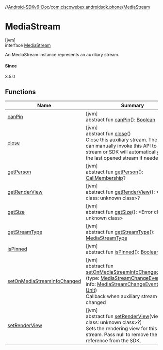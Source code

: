 //[Android-SDKv6-Doc](../../../index.md)/[com.ciscowebex.androidsdk.phone](../index.md)/[MediaStream](index.md)

# MediaStream

[jvm]\
interface [MediaStream](index.md)

An MediaStream instance represents an auxiliary stream.

#### Since

3.5.0

## Functions

| Name | Summary |
|---|---|
| [canPin](can-pin.md) | [jvm]<br>abstract fun [canPin](can-pin.md)(): [Boolean](https://kotlinlang.org/api/latest/jvm/stdlib/kotlin/-boolean/index.html) |
| [close](close.md) | [jvm]<br>abstract fun [close](close.md)()<br>Close this auxiliary stream. The client can manually invoke this API to close the stream or SDK will automatically close the last opened stream if needed. |
| [getPerson](get-person.md) | [jvm]<br>abstract fun [getPerson](get-person.md)(): [CallMembership](../-call-membership/index.md)? |
| [getRenderView](get-render-view.md) | [jvm]<br>abstract fun [getRenderView](get-render-view.md)(): &lt;Error class: unknown class&gt;? |
| [getSize](get-size.md) | [jvm]<br>abstract fun [getSize](get-size.md)(): &lt;Error class: unknown class&gt; |
| [getStreamType](get-stream-type.md) | [jvm]<br>abstract fun [getStreamType](get-stream-type.md)(): [MediaStreamType](../-media-stream-type/index.md) |
| [isPinned](is-pinned.md) | [jvm]<br>abstract fun [isPinned](is-pinned.md)(): [Boolean](https://kotlinlang.org/api/latest/jvm/stdlib/kotlin/-boolean/index.html) |
| [setOnMediaStreamInfoChanged](set-on-media-stream-info-changed.md) | [jvm]<br>abstract fun [setOnMediaStreamInfoChanged](set-on-media-stream-info-changed.md)(listener: (type: [MediaStreamChangeEventType](../-media-stream-change-event-type/index.md), info: [MediaStreamChangeEventInfo](../-media-stream-change-event-info/index.md)) -&gt; [Unit](https://kotlinlang.org/api/latest/jvm/stdlib/kotlin/-unit/index.html))<br>Callback when auxiliary stream info is changed |
| [setRenderView](set-render-view.md) | [jvm]<br>abstract fun [setRenderView](set-render-view.md)(view: &lt;Error class: unknown class&gt;?)<br>Sets the rendering view for this auxiliary stream. Pass null to remove the view reference from the SDK. |
